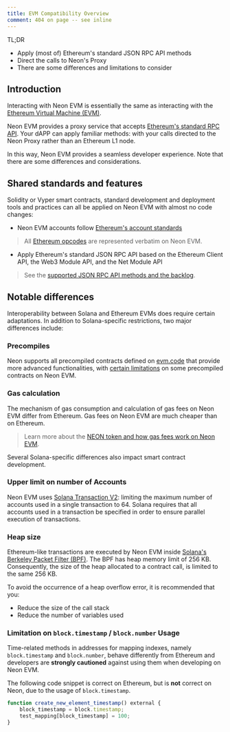 ```yaml
---
title: EVM Compatibility Overview
comment: 404 on page -- see inline
---
```


TL;DR

- Apply (most of) Ethereum's standard JSON RPC API methods
- Direct the calls to Neon's Proxy
- There are some differences and limitations to consider

## Introduction

Interacting with Neon EVM is essentially the same as interacting with the [Ethereum Virtual Machine (EVM)](https://ethereum.org/en/developers/docs/evm/).

Neon EVM provides a proxy service that accepts [Ethereum's standard RPC API](https://ethereum.github.io/execution-apis/api-documentation/). Your dAPP can apply familiar methods: with your calls directed to the Neon Proxy rather than an Ethereum L1 node.

In this way, Neon EVM provides a seamless developer experience. Note that there are some differences and considerations. 

## Shared standards and features

Solidity or Vyper smart contracts, standard development and deployment tools and practices can all be applied on Neon EVM with almost no code changes:

- Neon EVM accounts follow [Ethereum's account standards](https://ethereum.org/en/developers/docs/accounts/) 

> All [Ethereum opcodes](https://www.evm.codes/?fork=merge) are represented verbatim on Neon EVM. 

- Apply Ethereum's standard JSON RPC API based on the Ethereum Client API, the Web3 Module API, and the Net Module API

> See the [supported JSON RPC API methods and the backlog](./json_rpc_api_methods).

## Notable differences

Interoperability between Solana and Ethereum EVMs does require certain adaptations. In addition to Solana-specific restrictions, two major differences include:

### Precompiles
Neon supports all precompiled contracts defined on [evm.code](https://www.evm.codes/precompiled?fork=merge) that provide more advanced functionalities, with [certain limitations](./precompiles#limitations) on some precompiled contracts on Neon EVM.

### Gas calculation
The mechanism of gas consumption and calculation of gas fees on Neon EVM differ from Ethereum. Gas fees on Neon EVM are much cheaper than on Ethereum. 

> Learn more about the [NEON token and how gas fees work on Neon EVM](../../docs/tokens/gas_fees.md).

Several Solana-specific differences also impact smart contract development.

### Upper limit on number of Accounts
Neon EVM uses [Solana Transaction V2](https://docs.solana.com/proposals/transactions-v2): limiting the maximum number of accounts used in a single transaction to 64. Solana requires that all accounts used in a transaction be specified in order to ensure parallel execution of transactions. 

<!-- todo fix the 404 above -->

### Heap size
Ethereum-like transactions are executed by Neon EVM inside [Solana's Berkeley Packet Filter (BPF)](https://docs.solana.com/developing/on-chain-programs/overview#berkeley-packet-filter-bpf). The BPF has heap memory limit of 256 KB. Consequently, the size of the heap allocated to a contract call, is limited to the same 256 KB.

To avoid the occurrence of a heap overflow error, it is recommended that you:
* Reduce the size of the call stack
* Reduce the number of variables used

### Limitation on `block.timestamp` / `block.number` Usage
Time-related methods in addresses for mapping indexes, namely `block.timestamp` and `block.number`, behave differently from Ethereum and developers are **strongly cautioned** against using them when developing on Neon EVM. 

The following code snippet is correct on Ethereum, but is **not** correct on Neon, due to the usage of `block.timestamp`.
```javascript
function create_new_element_timestamp() external {
	block_timestamp = block.timestamp;
	test_mapping[block_timestamp] = 100;
}
```
